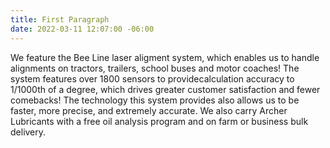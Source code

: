 ```yaml
---
title: First Paragraph
date: 2022-03-11 12:07:00 -06:00
---
```


We feature the Bee Line laser aligment system, which enables us to handle alignments on tractors, trailers, school buses and motor coaches! The system features over 1800 sensors to providecalculation accuracy to 1/1000th of a degree, which drives greater customer satisfaction and fewer comebacks! The technology this system provides also allows us to be faster, more precise, and extremely accurate. We also carry Archer Lubricants with a free oil analysis program and on farm or business bulk delivery.